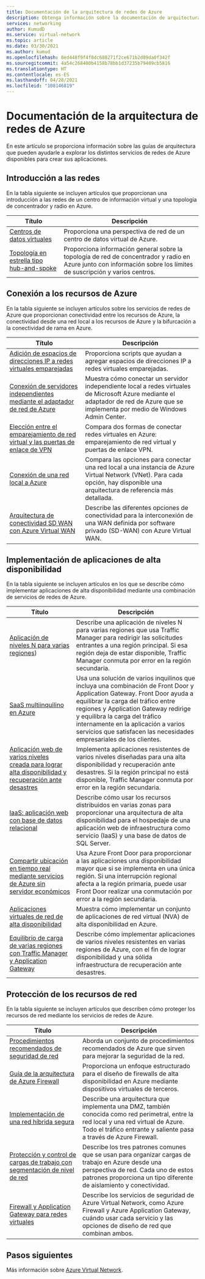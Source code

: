 ```yaml
---
title: Documentación de la arquitectura de redes de Azure
description: Obtenga información sobre la documentación de arquitectura de referencia disponible para los servicios de redes de Azure.
services: networking
author: KumudD
ms.service: virtual-network
ms.topic: article
ms.date: 03/30/2021
ms.author: kumud
ms.openlocfilehash: 8ed448f9f4f8dc688271f2ce671b2d89da0f342f
ms.sourcegitcommit: 4a54c268400b4158b78bb1d37235b79409cb5816
ms.translationtype: HT
ms.contentlocale: es-ES
ms.lasthandoff: 04/28/2021
ms.locfileid: "108146819"
---
```

# <a name="azure-networking-architecture-documentation"></a>Documentación de la arquitectura de redes de Azure

En este artículo se proporciona información sobre las guías de arquitectura que pueden ayudarle a explorar los distintos servicios de redes de Azure disponibles para crear sus aplicaciones.

## <a name="networking-overview"></a>Introducción a las redes

En la tabla siguiente se incluyen artículos que proporcionan una introducción a las redes de un centro de información virtual y una topología de concentrador y radio en Azure.

|Título |Descripción  |
|---------|---------|
|[Centros de datos virtuales](/azure/architecture/vdc/networking-virtual-datacenter)   | Proporciona una perspectiva de red de un centro de datos virtual de Azure.       |
|[Topología en estrella tipo hub-and-spoke](/azure/architecture/reference-architectures/hybrid-networking/hub-spoke)  |Proporciona información general sobre la topología de red de concentrador y radio en Azure junto con información sobre los límites de suscripción y varios centros.          |

## <a name="connect-to-azure-resources"></a>Conexión a los recursos de Azure

En la tabla siguiente se incluyen artículos sobre los servicios de redes de Azure que proporcionan conectividad entre los recursos de Azure, la conectividad desde una red local a los recursos de Azure y la bifurcación a la conectividad de rama en Azure.

|Título |Descripción  |
|---------|---------|
|[Adición de espacios de direcciones IP a redes virtuales emparejadas](/azure/architecture/networking/prefixes/add-ip-space-peered-vnet)     | Proporciona scripts que ayudan a agregar espacios de direcciones IP a redes virtuales emparejadas.        |
|[Conexión de servidores independientes mediante el adaptador de red de Azure](/azure/architecture/hybrid/azure-network-adapter)   | Muestra cómo conectar un servidor independiente local a redes virtuales de Microsoft Azure mediante el adaptador de red de Azure que se implementa por medio de Windows Admin Center.        |
|[Elección entre el emparejamiento de red virtual y las puertas de enlace de VPN](/azure/architecture/reference-architectures/hybrid-networking/vnet-peering)   | Compara dos formas de conectar redes virtuales en Azure: emparejamiento de red virtual y puertas de enlace VPN.        |
|[Conexión de una red local a Azure](/azure/architecture/reference-architectures/hybrid-networking/)  | Compara las opciones para conectar una red local a una instancia de Azure Virtual Network (VNet). Para cada opción, hay disponible una arquitectura de referencia más detallada.        |
|[Arquitectura de conectividad SD WAN con Azure Virtual WAN](../../virtual-wan/sd-wan-connectivity-architecture.md)|Describe las diferentes opciones de conectividad para la interconexión de una WAN definida por software privado (SD-WAN) con Azure Virtual WAN.|

## <a name="deploy-highly-available-applications"></a>Implementación de aplicaciones de alta disponibilidad

En la tabla siguiente se incluyen artículos en los que se describe cómo implementar aplicaciones de alta disponibilidad mediante una combinación de servicios de redes de Azure.

|Título |Descripción  |
|---------|---------|
|[Aplicación de niveles N para varias regiones](/azure/architecture/reference-architectures/n-tier/multi-region-sql-server))  | Describe una aplicación de niveles N para varias regiones que usa Traffic Manager para redirigir las solicitudes entrantes a una región principal. Si esa región deja de estar disponible, Traffic Manager conmuta por error en la región secundaria.      |
| [SaaS multiinquilino en Azure](/azure/architecture/example-scenario/multi-saas/multitenant-saas)       |   Usa una solución de varios inquilinos que incluya una combinación de Front Door y Application Gateway.  Front Door ayuda a equilibrar la carga del tráfico entre regiones y Application Gateway redirige y equilibra la carga del tráfico internamente en la aplicación a varios servicios que satisfacen las necesidades empresariales de los clientes.  |
| [Aplicación web de varios niveles creada para lograr alta disponibilidad y recuperación ante desastres ](/azure/architecture/example-scenario/infrastructure/multi-tier-app-disaster-recovery)        |      Implementa aplicaciones resistentes de varios niveles diseñadas para una alta disponibilidad y recuperación ante desastres. Si la región principal no está disponible, Traffic Manager conmuta por error en la región secundaria.  |
|[IaaS: aplicación web con base de datos relacional](/azure/architecture/high-availability/ref-arch-iaas-web-and-db)    |   Describe cómo usar los recursos distribuidos en varias zonas para proporcionar una arquitectura de alta disponibilidad para el hospedaje de una aplicación web de infraestructura como servicio (IaaS) y una base de datos de SQL Server.     |
|[Compartir ubicación en tiempo real mediante servicios de Azure sin servidor económicos](/azure/architecture/example-scenario/signalr/#azure-front-door)       |   Usa Azure Front Door para proporcionar a las aplicaciones una disponibilidad mayor que si se implementa en una única región. Si una interrupción regional afecta a la región primaria, puede usar Front Door realizar una conmutación por error a la región secundaria.      |
|[Aplicaciones virtuales de red de alta disponibilidad](/azure/architecture/reference-architectures/dmz/nva-ha)     | Muestra cómo implementar un conjunto de aplicaciones de red virtual (NVA) de alta disponibilidad en Azure.        |
|[Equilibrio de carga de varias regiones con Traffic Manager y Application Gateway](/azure/architecture/high-availability/reference-architecture-traffic-manager-application-gateway)     | Describe cómo implementar aplicaciones de varios niveles resistentes en varias regiones de Azure, con el fin de lograr disponibilidad y una sólida infraestructura de recuperación ante desastres.        |

## <a name="secure-your-network-resources"></a>Protección de los recursos de red

En la tabla siguiente se incluyen artículos que describen cómo proteger los recursos de red mediante los servicios de redes de Azure.

|Título |Descripción  |
|---------|---------|
|[Procedimientos recomendados de seguridad de red](../../security/fundamentals/network-best-practices.md) |Aborda un conjunto de procedimientos recomendados de Azure que sirven para mejorar la seguridad de la red.         |
[Guía de la arquitectura de Azure Firewall](/azure/architecture/example-scenario/firewalls/) | Proporciona un enfoque estructurado para el diseño de firewalls de alta disponibilidad en Azure mediante dispositivos virtuales de terceros.        |
|[Implementación de una red híbrida segura](/azure/architecture/reference-architectures/dmz/secure-vnet-dmz)     | Describe una arquitectura que implementa una DMZ, también conocida como red perimetral, entre la red local y una red virtual de Azure. Todo el tráfico entrante y saliente pasa a través de Azure Firewall.        |
|[Protección y control de cargas de trabajo con segmentación de nivel de red](/azure/architecture/reference-architectures/hybrid-networking/network-level-segmentation) | Describe los tres patrones comunes que se usan para organizar cargas de trabajo en Azure desde una perspectiva de red.   Cada uno de estos patrones proporciona un tipo diferente de aislamiento y conectividad.      |
|[Firewall y Application Gateway para redes virtuales](/azure/architecture/example-scenario/gateway/firewall-application-gateway) | Describe los servicios de seguridad de Azure Virtual Network, como Azure Firewall y Azure Application Gateway, cuándo usar cada servicio y las opciones de diseño de red que combinan ambos.      |

## <a name="next-steps"></a>Pasos siguientes

Más información sobre [Azure Virtual Network](../../virtual-network/virtual-networks-overview.md).